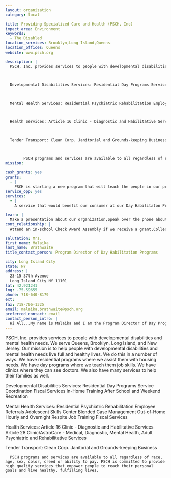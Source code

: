 ```yaml
---
layout: organization
category: local

title: Providing Specialized Care and Health (PSCH, Inc)
impact_area: Environment
keywords: 
  - The Disabled
location_services: Brooklyn,Long Island,Queens
location_offices: Queens
website: www.psch.org

description: |
  PSCH, Inc. provides services to people with developmental disabilities and mental health needs. We serve Queens, Brooklyn, Long Island, and New Jersey.  Our mission is to help people with developmental disabilities and mental health needs live full and healthy lives.  We do this in a number of ways.  We have residential programs where we assist them with housing needs.  We have day programs where we teach them job skills.  We have clinics where they can see doctors.  We also have many services to help their families as well.

     

  Developmental Disabilities Services: Residential Day Programs Service Coordination Fiscal Services In-Home Training After School and Weekend Recreation

  

  Mental Health Services: Residential Psychiatric Rehabilitation Employee Referrals Adolescent Skills Center Blended Case Management Out-of-Home Hourly and Overnight Respite Job Training Fiscal Services

  

  Health Services: Article 16 Clinic - Diagnostic and Habilitative Services Article 28 Clinic/AstroCare - Medical, Diagnostic, Mental Health, Adult Psychiatric and Rehabilitative Services

  

  Tender Transport: Clean Corp. Janitorial and Grounds-keeping Business 

  

        PSCH programs and services are available to all regardless of race, age, sex, color, creed or ability to pay. PSCH is committed to provide high quality services that empower people to reach their personal goals and live healthy, fulfilling lives. 
mission: 

cash_grants: yes
grants: 
  - |
    PSCH is starting a new program that will teach the people in our program job related skills.  Our hope is to purchase a mobile pet grooming vehicle.  We will use this vehicle to teach pet grooming skills to people with disabilities who love animals.  This vehicle will charge a very small fee for cleaning pets all over the Queens area.  The skills that they will learn and the pride they will gain will be invaluable.  These vehicles can range anywhere from $5000 to $80000.  However, we are looking to start small.  Your grant of $1000 will help in the purchase of our vehicle.
service_opp: yes
services: 
  - |
    A service that would benefit our consumer at our Day Habilitaton Program is art therapy.  Anyone willing to volunteer their time and sharing their gift of playing a musical instrument, singing, dancing, teaching art, etc. would greatly help the population we serve.  Our consumers strive to learn everything.

learn: |
  Make a presentation about our organization,Speak over the phone about our work
cont_relationship: |
  Attend an in-school Check Award Assembly if we receive a grant,Collect pennies during the Penny Harvest next fall

salutation: Mrs.
first_name: Malaika
last_name: Brathwaite
title_contact_person: Program Director of Day Habilitation Programs

city: Long Island City
state: NY
address: |
  23-15 37th Avenue  
  Long Island City NY 11101
lat: 42.921241
lng: -75.59655
phone: 718-640-8179
ext: 
fax: 718-706-1325
email: malaika.brathwaite@psch.org
preferred_contact: email
contact_person_intro: |
  Hi All...My name is Malaika and I am the Program Director of Day Programs at PSCH, Inc.  I currently run 4 day programs for people with developmental disabilities...teaching them job skills.  I have been with the agency since 2001 and love the job I do.  I look forward to a great relationship with you guys!
---
```

PSCH, Inc. provides services to people with developmental disabilities and mental health needs. We serve Queens, Brooklyn, Long Island, and New Jersey.  Our mission is to help people with developmental disabilities and mental health needs live full and healthy lives.  We do this in a number of ways.  We have residential programs where we assist them with housing needs.  We have day programs where we teach them job skills.  We have clinics where they can see doctors.  We also have many services to help their families as well.

   

Developmental Disabilities Services: Residential Day Programs Service Coordination Fiscal Services In-Home Training After School and Weekend Recreation



Mental Health Services: Residential Psychiatric Rehabilitation Employee Referrals Adolescent Skills Center Blended Case Management Out-of-Home Hourly and Overnight Respite Job Training Fiscal Services



Health Services: Article 16 Clinic - Diagnostic and Habilitative Services Article 28 Clinic/AstroCare - Medical, Diagnostic, Mental Health, Adult Psychiatric and Rehabilitative Services



Tender Transport: Clean Corp. Janitorial and Grounds-keeping Business 



      PSCH programs and services are available to all regardless of race, age, sex, color, creed or ability to pay. PSCH is committed to provide high quality services that empower people to reach their personal goals and live healthy, fulfilling lives. 